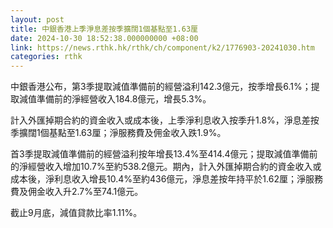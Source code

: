 ```yaml
---
layout: post
title: 中銀香港上季淨息差按季擴闊1個基點至1.63厘
date: 2024-10-30 18:52:38.000000000 +08:00
link: https://news.rthk.hk/rthk/ch/component/k2/1776903-20241030.htm
categories: rthk
---
```


中銀香港公布，第3季提取減值準備前的經營溢利142.3億元，按季增長6.1%；提取減值準備前的淨經營收入184.8億元，增長5.3%。

計入外匯掉期合約的資金收入或成本後，上季淨利息收入按季升1.8%，淨息差按季擴闊1個基點至1.63厘；淨服務費及佣金收入跌1.9%。

首3季提取減值準備前的經營溢利按年增長13.4%至414.4億元；提取減值準備前的淨經營收入增加10.7%至約538.2億元。期內，計入外匯掉期合約的資金收入或成本後，淨利息收入增長10.4%至約436億元，淨息差按年持平於1.62厘；淨服務費及佣金收入升2.7%至74.1億元。

截止9月底，減值貸款比率1.11%。
